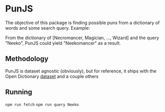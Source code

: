 # PunJS

The objective of this package is finding possible puns from a dictionary of words and some search query. Example:

From the dictionary of [Necromancer, Magician, ..., Wizard] and the query "Neeko", PunJS could yield "Neekomancer" as a result.

## Methodology

PunJS is dataset agnostic (obviously), but for reference, it ships with the Open Dictionary [dataset](http://dicionario-aberto.net/) and a couple others

## Running
`npm run fetch`
`npm run query Neeko`